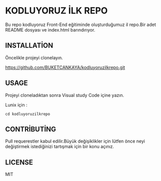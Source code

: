 # KODLUYORUZ İLK REPO
Bu repo kodluyoruz Front-End eğitiminde oluşturduğumuz il repo.Bir adet README dosyası ve index.html barındırıyor.
## INSTALLATİON
Öncelikle projeyi clonelayın.

https://github.com/BUKETCANKAYA/kodluyoruzilkrepo.git

## USAGE
Projeyi cloneladıktan sonra Visual study Code içine yazın.

Lunix için :

```
cd kodluyoruzilkrepo
```

## CONTRİBUTİNG
Pull requerestler kabul edilir.Büyük değişiklikler için lütfen önce neyi değiştirmek istediğinizi tartışmak için bir konu açınız.

## LICENSE
MIT


